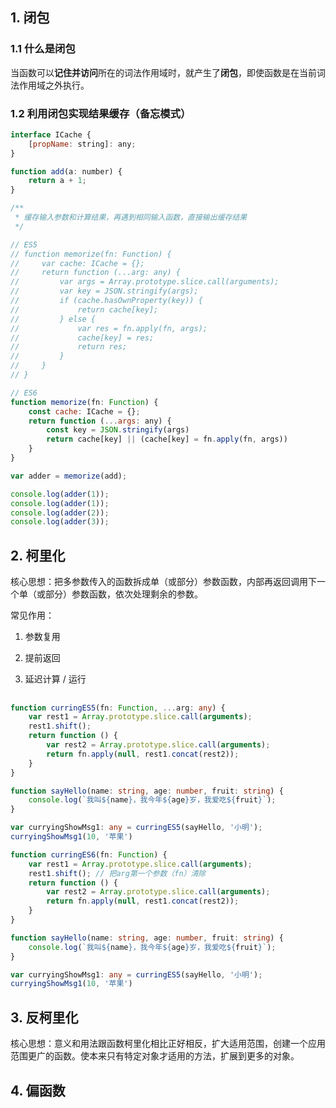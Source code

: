 ## 1. 闭包

### 1.1 什么是闭包

当函数可以**记住并访问**所在的词法作用域时，就产生了**闭包**，即使函数是在当前词法作用域之外执行。



### 1.2 利用闭包实现结果缓存（备忘模式）

```js
interface ICache {
    [propName: string]: any;
}

function add(a: number) {
    return a + 1;
}

/**
 * 缓存输入参数和计算结果，再遇到相同输入函数，直接输出缓存结果
 */

// ES5
// function memorize(fn: Function) {
//     var cache: ICache = {};
//     return function (...arg: any) {
//         var args = Array.prototype.slice.call(arguments);
//         var key = JSON.stringify(args);
//         if (cache.hasOwnProperty(key)) {
//             return cache[key];
//         } else {
//             var res = fn.apply(fn, args);
//             cache[key] = res;
//             return res;
//         }
//     }
// }

// ES6
function memorize(fn: Function) {
    const cache: ICache = {};
    return function (...args: any) {
        const key = JSON.stringify(args)
        return cache[key] || (cache[key] = fn.apply(fn, args))
    }
}

var adder = memorize(add);

console.log(adder(1));
console.log(adder(1));
console.log(adder(2));
console.log(adder(3));

```





## 2. 柯里化

核心思想：把多参数传入的函数拆成单（或部分）参数函数，内部再返回调用下一个单（或部分）参数函数，依次处理剩余的参数。

常见作用：

1. 参数复用

2. 提前返回

3. 延迟计算 / 运行

## 

```typescript
function curringES5(fn: Function, ...arg: any) {
    var rest1 = Array.prototype.slice.call(arguments);
    rest1.shift();
    return function () {
        var rest2 = Array.prototype.slice.call(arguments);
        return fn.apply(null, rest1.concat(rest2));
    }
}

function sayHello(name: string, age: number, fruit: string) {
    console.log(`我叫${name}，我今年${age}岁，我爱吃${fruit}`);
}

var curryingShowMsg1: any = curringES5(sayHello, '小明');
curryingShowMsg1(10, '苹果')
```

```typescript
function curringES6(fn: Function) {
    var rest1 = Array.prototype.slice.call(arguments);
    rest1.shift(); // 把arg第一个参数（fn）清除
    return function () {
        var rest2 = Array.prototype.slice.call(arguments);
        return fn.apply(null, rest1.concat(rest2));
    }
}

function sayHello(name: string, age: number, fruit: string) {
    console.log(`我叫${name}，我今年${age}岁，我爱吃${fruit}`);
}

var curryingShowMsg1: any = curringES5(sayHello, '小明');
curryingShowMsg1(10, '苹果')
```





## 3. 反柯里化

核心思想：意义和用法跟函数柯里化相比正好相反，扩大适用范围，创建一个应用范围更广的函数。使本来只有特定对象才适用的方法，扩展到更多的对象。



## 4. 偏函数

